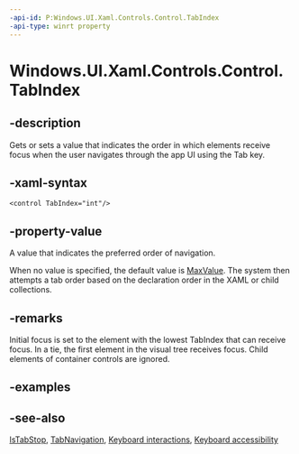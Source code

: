 ```yaml
---
-api-id: P:Windows.UI.Xaml.Controls.Control.TabIndex
-api-type: winrt property
---
```


<!-- Property syntax
public int TabIndex { get;  set; }
-->

# Windows.UI.Xaml.Controls.Control.TabIndex

## -description

Gets or sets a value that indicates the order in which elements receive focus when the user navigates through the app UI using the Tab key.

## -xaml-syntax
```xaml
<control TabIndex="int"/>
```

## -property-value

A value that indicates the preferred order of navigation.

When no value is specified, the default value is [MaxValue](/dotnet/api/system.int32.maxvalue?view=dotnet-uwp-10.0&preserve-view=true). The system then attempts a tab order based on the declaration order in the XAML or child collections.

## -remarks

Initial focus is set to the element with the lowest TabIndex that can receive focus. In a tie, the first element in the visual tree receives focus. Child elements of container controls are ignored.

## -examples

## -see-also

[IsTabStop](control_istabstop.md), [TabNavigation](control_tabnavigation.md), [Keyboard interactions](/windows/uwp/input-and-devices/keyboard-interactions), [Keyboard accessibility](/windows/uwp/accessibility/keyboard-accessibility)
